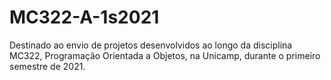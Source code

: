# MC322-A-1s2021
Destinado ao envio de projetos desenvolvidos ao longo da disciplina MC322, Programação Orientada a Objetos, na Unicamp, durante o primeiro semestre de 2021.

